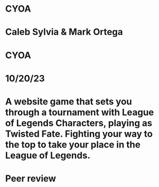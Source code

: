 # CYOA

# Caleb Sylvia & Mark Ortega
# CYOA
# 10/20/23
# A website game that sets you through a tournament with League of Legends Characters, playing as Twisted Fate. Fighting your way to the top to take your place in the League of Legends.
# Peer review